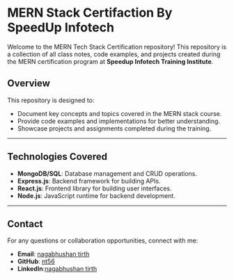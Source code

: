 # MERN Stack Certifaction By SpeedUp Infotech 

Welcome to the MERN Tech Stack Certification repository! This repository is a collection of all class notes, code examples, and projects created during the MERN certification program at **Speedup Infotech Training Institute**.

## Overview

This repository is designed to:

- Document key concepts and topics covered in the MERN stack course.
- Provide code examples and implementations for better understanding.
- Showcase projects and assignments completed during the training.

---

## Technologies Covered

- **MongoDB/SQL**: Database management and CRUD operations.
- **Express.js**: Backend framework for building APIs.
- **React.js**: Frontend library for building user interfaces.
- **Node.js**: JavaScript runtime for backend development.

---

## Contact

For any questions or collaboration opportunities, connect with me:

- **Email**: [nagabhushan tirth](tirthnagbhushan56@gmail.com)
- **GitHub**: [nt56](https://github.com/nt56/)
- **LinkedIn**:[nagabhushan tirth](https://www.linkedin.com/in/nagbhushan-tirth-887865229/)
